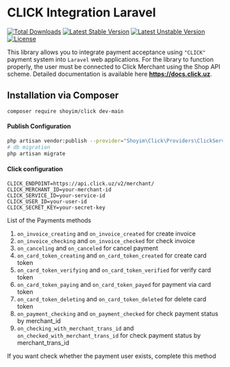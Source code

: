 # CLICK Integration Laravel
[![Total Downloads](https://poser.pugx.org/shoyim/click/d/total.svg)](https://packagist.org/packages/shoyim/click)
[![Latest Stable Version](https://poser.pugx.org/shoyim/click/v/stable.svg)](https://packagist.org/packages/shoyim/click)
[![Latest Unstable Version](https://poser.pugx.org/shoyim/click/v/unstable.svg)](https://packagist.org/packages/shoyim/click)
[![License](https://poser.pugx.org/shoyim/click/license.svg)](https://packagist.org/packages/shoyim/click)

This library allows you to integrate payment acceptance using `"CLICK"` payment system into `Laravel` web applications.
For the library to function properly, the user must be connected to Click Merchant using the Shop API scheme.
Detailed documentation is available here __https://docs.click.uz__.

## Installation via Composer
```
composer require shoyim/click dev-main
```

#### Publish Configuration
```bash
php artisan vendor:publish --provider="Shoyim\Click\Providers\ClickServiceProvider" --tag="config"
# db migration
php artisan migrate
```


#### Click configuration
```dotenv
CLICK_ENDPOINT=https://api.click.uz/v2/merchant/
CLICK_MERCHANT_ID=your-merchant-id
CLICK_SERVICE_ID=your-service-id
CLICK_USER_ID=your-user-id
CLICK_SECRET_KEY=your-secret-key
```


List of the Payments methods
1) `on_invoice_creating` and `on_invoice_created` for create invoice
2) `on_invoice_checking` and `on_invoice_checked` for check invoice
3) `on_canceling` and `on_canceled` for cancel payment
4) `on_card_token_creating` and `on_card_token_created` for create card token
5) `on_card_token_verifying` and `on_card_token_verified` for verify card token
6) `on_card_token_paying` and `on_card_token_payed` for payment via card token
7) `on_card_token_deleting` and `on_card_token_deleted` for delete card token
8) `on_payment_checking` and `on_payment_checked` for check payment status by merchant_id
9) `on_checking_with_merchant_trans_id` and `on_checked_with_merchant_trans_id` for check payment status by merchant_trans_id

If you want check whether the payment user exists, complete this method

